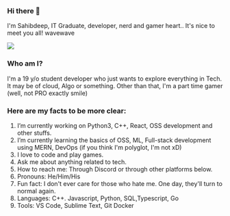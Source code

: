 ### Hi there 👋

I'm Sahibdeep, IT Graduate, developer, nerd and gamer heart.. It's nice to meet you all! wavewave

![](https://media1.tenor.com/images/6dcd94c7c4bf4800648ef7cbe0113c33/tenor.gif?itemid=11820295)

### Who am I?
I'm a 19 y/o student developer who just wants to explore everything in Tech. It may be of cloud, Algo or something. Other than that, I'm a part time gamer (well, not PRO exactly smile)

### Here are my facts to be more clear:

1. I’m currently working on Python3, C++, React, OSS development and other stuffs.
2. I’m currently learning the basics of OSS, ML, Full-stack development using MERN, DevOps (if you think I'm polyglot, I'm not xD)
3. I love to code and play games.
4. Ask me about anything related to tech.
5. How to reach me: Through Discord or through other platforms below.
6. Pronouns: He/Him/His
7. Fun fact: I don't ever care for those who hate me. One day, they'll turn to normal again.
8. Languages: C++. Javascript, Python, SQL,Typescript, Go
9. Tools: VS Code, Sublime Text, Git Docker
